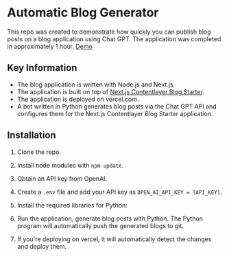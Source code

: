 # Automatic Blog Generator

This repo was created to demonstrate how quickly you can publish blog posts on a blog application using Chat GPT. The application was completed in approximately 1 hour.
[Demo](https://blog.mirza.app/)
## Key Information

- The blog application is written with Node.js and Next.js.
- The application is built on top of [Next.js Contentlayer Blog Starter](https://vercel.com/templates/next.js/nextjs-contentlayer).
- The application is deployed on vercel.com.
- A bot written in Python generates blog posts via the Chat GPT API and configures them for the Next.js Contentlayer Blog Starter application.

## Installation

1. Clone the repo.

2. Install node modules with `npm update`.

3. Obtain an API key from OpenAI.

4. Create a `.env` file and add your API key as `OPEN_AI_API_KEY = [API_KEY]`.

5. Install the required libraries for Python:

6. Run the application, generate blog posts with Python. The Python program will automatically push the generated blogs to git.

7. If you're deploying on vercel, it will automatically detect the changes and deploy them.
